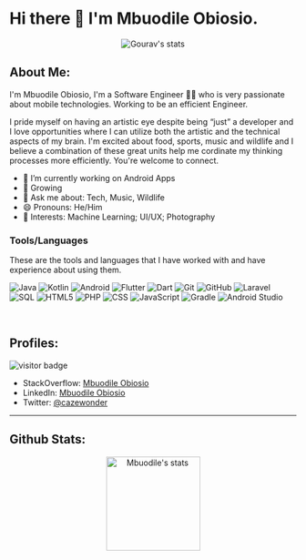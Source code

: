 # Hi there 👋 I'm Mbuodile Obiosio.

<p align="center">
    <img src="https://github-profile-trophy.vercel.app/?username=mbobiosio&theme=darkhub&margin-w=15&margin-h=15&column=6&v=2" alt="Gourav's stats" />
</p>

## About Me:
<!-- 
<img src="https://komarev.com/ghpvc/?username=mbobiosio&label=Profile%20views&color=70a5fd&style=flat" alt="Profile views" />
 -->
I'm Mbuodile Obiosio, I'm a Software Engineer 👨‍💻 who is very passionate about mobile technologies. Working to be an efficient Engineer.

I pride myself on having an artistic eye despite being “just” a developer and I love opportunities where I can utilize both the artistic and the technical aspects of my brain. I'm excited about food, sports, music and wildlife and I believe a combination of these great units help me cordinate my thinking processes more efficiently. You're welcome to connect.

- 🔭 I’m currently working on Android Apps
- 🌱 Growing
- 💬 Ask me about: Tech, Music, Wildlife
- 😄 Pronouns: He/Him
- 🧐 Interests: Machine Learning; UI/UX; Photography


### Tools/Languages
These are the tools and languages that I have worked with and have experience about using them.

  ![Java](https://img.shields.io/badge/-Java-333333?style=flat&logo=java)
  ![Kotlin](https://img.shields.io/badge/-Kotlin-333333?style=flat&logo=kotlin)
  ![Android](https://img.shields.io/badge/-Android-333333?style=flat&logo=android)
  ![Flutter](https://img.shields.io/badge/-Flutter-333333?style=flat&logo=flutter)
  ![Dart](https://img.shields.io/badge/-Dart-333333?style=flat&logo=dart)
  ![Git](https://img.shields.io/badge/-Git-05122A?style=flat&logo=git)
  ![GitHub](https://img.shields.io/badge/-GitHub-05122A?style=flat&logo=github)
  ![Laravel](https://img.shields.io/badge/-Laravel-333333?style=flat&logo=laravel)
  ![SQL](https://img.shields.io/badge/-SQL-05122A?style=flat&logo=mysql)
  ![HTML5](https://img.shields.io/badge/-HTML5-333333?style=flat&logo=HTML5)
  ![PHP](https://img.shields.io/badge/-PHP-05122A?style=flat&logo=php)
  ![CSS](https://img.shields.io/badge/-CSS-333333?style=flat&logo=CSS3&logoColor=1572B6)
  ![JavaScript](https://img.shields.io/badge/-JavaScript-333333?style=flat&logo=javascript)
  ![Gradle](https://img.shields.io/badge/-Gradle-05122A?style=flat&logo=gradle)
  ![Android Studio](https://img.shields.io/badge/-Android%20Studio-05122A?style=flat&logo=android-studio)

<br/>

## Profiles:
![visitor badge](https://visitor-badge.glitch.me/badge?page_id=jwenjian.visitor-badge)
- StackOverflow: [Mbuodile Obiosio](https://stackoverflow.com/users/2810726/mbuodile-obiosio)
- LinkedIn: [Mbuodile Obiosio](https://linkedin.com/in/mb-obiosio)
- Twitter: [@cazewonder](https://twitter.com/cazewonder)

---
## Github Stats:

<p align="center">
    <img height="165" src="https://github-readme-stats.vercel.app/api?username=mbobiosio&count_private=true&include_all_commits=true&theme=tokyonight" alt="Mbuodile's stats" />
<!--     <img src="https://github-readme-stats.vercel.app/api/top-langs/?username=mbobiosio&layout=compact&theme=tokyonight" alt="Mbuodile's top language stats" /> -->
</p>
